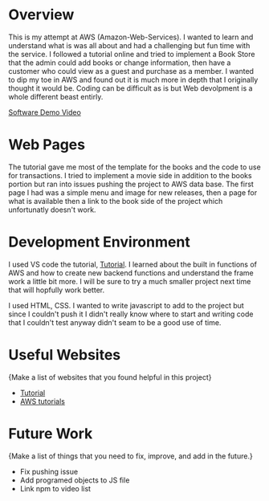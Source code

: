 # Overview

This is my attempt at AWS (Amazon-Web-Services). I wanted to learn and understand what is was all about and had a challenging but fun time with the service.
I followed a tutorial online and tried to implement a Book Store that the admin could add books or change information, then have a customer who could view as a guest and purchase as a member. I wanted to dip my toe in AWS and found out it is much more in depth that I originally thought it would be. Coding can be difficult as is but Web devolpment is a whole different beast entirly. 

[Software Demo Video](https://youtu.be/g9E6oVse9Pg)

# Web Pages

The tutorial gave me most of the template for the books and the code to use for transactions. I tried to implement a movie side in addition to the books portion but ran into issues pushing the project to AWS data base. The first page I had was a simple menu and image for new releases, then a page for what is available then a link to the book side of the project which unfortunatly doesn't work.

# Development Environment

I used VS code the tutorial, [Tutorial](https://www.youtube.com/watch?v=cWDJoK8zw58&t=2086s&ab_channel=EnlearAcademy). I learned about the built in functions of AWS and how to create new backend functions and understand the frame work a little bit more. I will be sure to try a much smaller project next time that will hopfully work better.

I used HTML, CSS. I wanted to write javascript to add to the project but since I couldn't push it I didn't really know where to start and writing code that I couldn't test anyway didn't seam to be a good use of time.

# Useful Websites

{Make a list of websites that you found helpful in this project}
* [Tutorial](https://www.youtube.com/watch?v=cWDJoK8zw58&t=2086s&ab_channel=EnlearAcademy)
* [AWS tutorials](https://www.amazon.com/b?ie=UTF8&node=14297978011&ref=aloc_sea_go_129880972538_kwd-400216996285_v4)

# Future Work

{Make a list of things that you need to fix, improve, and add in the future.}
* Fix pushing issue
* Add programed objects to JS file
* Link npm to video list
